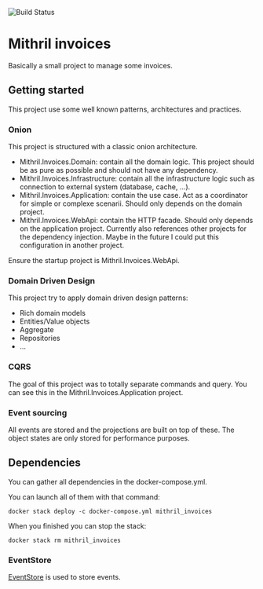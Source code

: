 ![Build Status](https://dev.azure.com/Mithril-Belgium/Mithril.Invoices/_apis/build/status/Mithril-Belgium.Invoices?branchName=master)

# Mithril invoices
Basically a small project to manage some invoices.


## Getting started
This project use some well known patterns, architectures and practices.

### Onion
This project is structured with a classic onion architecture.
* Mithril.Invoices.Domain: contain all the domain logic. This project should be as pure as possible and should not have any dependency.
* Mithril.Invoices.Infrastructure: contain all the infrastructure logic such as connection to external system (database, cache, ...).
* Mithril.Invoices.Application: contain the use case. Act as a coordinator for simple or complexe scenarii. Should only depends on the domain project.
* Mithril.Invoices.WebApi: contain the HTTP facade. Should only depends on the application project. Currently also references other projects for the dependency injection. Maybe in the future I could put this configuration in another project.

Ensure the startup project is Mithril.Invoices.WebApi.

### Domain Driven Design
This project try to apply domain driven design patterns:
* Rich domain models
* Entities/Value objects
* Aggregate
* Repositories
* ...

### CQRS
The goal of this project was to totally separate commands and query.
You can see this in the Mithril.Invoices.Application project.

### Event sourcing
All events are stored and the projections are built on top of these.
The object states are only stored for performance purposes.

## Dependencies

You can gather all dependencies in the docker-compose.yml.

You can launch all of them with that command:
```
docker stack deploy -c docker-compose.yml mithril_invoices
```
When you finished you can stop the stack:
```
docker stack rm mithril_invoices
```

### EventStore

[EventStore](https://eventstore.org/) is used to store events. 
